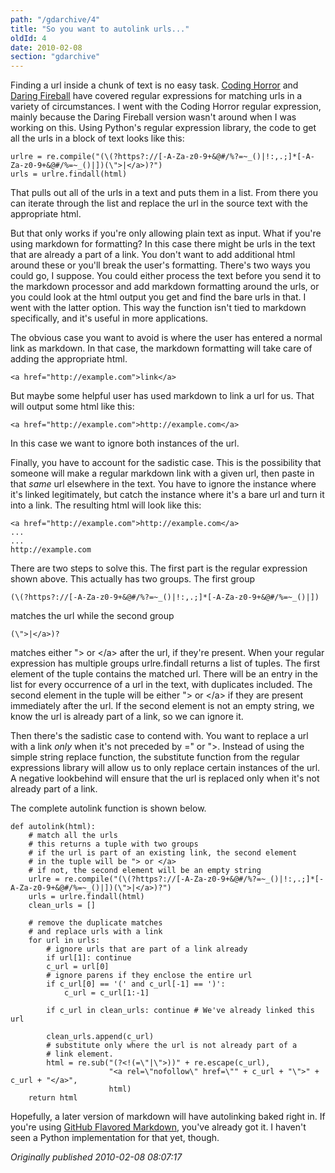 ```yaml
---
path: "/gdarchive/4"
title: "So you want to autolink urls..."
oldId: 4
date: 2010-02-08
section: "gdarchive"
---
```

Finding a url inside a chunk of text is no easy task.
[Coding Horror](http://www.codinghorror.com/blog/archives/001181.html)
and [Daring Fireball](http://daringfireball.net/2009/11/liberal_regex_for_matching_urls)
have covered regular expressions for matching urls in a variety of
circumstances. I went with the Coding Horror regular expression, mainly because the Daring Fireball version
wasn't around when I was working on this. Using Python's regular expression library, the code to get all the urls in a block of text looks like this:

    urlre = re.compile("(\(?https?://[-A-Za-z0-9+&@#/%?=~_()|!:,.;]*[-A-Za-z0-9+&@#/%=~_()|])(\">|</a>)?")
    urls = urlre.findall(html)

That pulls out all of the urls in a text and puts them in a list. From
there you can iterate through the list and replace the url in the
source text with the appropriate html.

But that only works if you're only allowing plain text as
input. What if you're using markdown for formatting? In this case
there might be urls in the text that are already a part of a link. You don't want to add additional html around these or you'll break the user's formatting. There's two ways you could go, I suppose. You could either process the text before you send it to the markdown processor and add markdown formatting around the urls, or you could look at the html output you get and find the bare urls in that. I went with the latter option. This way the function isn't tied to markdown specifically, and it's useful in more applications.

The obvious case you want to avoid is where the user has entered a
normal link as markdown. In that case, the markdown formatting will take care of adding the appropriate html.

    <a href="http://example.com">link</a>

But maybe some helpful user has used markdown to link a url for us.
That will output some html like this:

    <a href="http://example.com">http://example.com</a>
    
In this case we want to ignore both instances of the url.   

Finally, you have to account for the sadistic case. This is the
possibility that someone will make a regular markdown link with a
given url, then paste in that *same* url elsewhere in the text. You
have to ignore the instance where it's linked legitimately, but catch
the instance where it's a bare url and turn it into a link. The
resulting html will look like this:

    <a href="http://example.com">http://example.com</a>
    ...
    ...
    http://example.com
    
There are two steps to solve this. The first part is the regular expression
shown above. This actually has two groups. The first group

    (\(?https?://[-A-Za-z0-9+&@#/%?=~_()|!:,.;]*[-A-Za-z0-9+&@#/%=~_()|])
    
matches the url while the second group

    (\">|</a>)?
    
matches either "> or &lt;/a&gt; after the url, if they're
present. When your regular expression has multiple groups urlre.findall returns a list of tuples. The first element of the tuple contains the matched url. There will be an entry in the list for every occurrence of a url in the text, with duplicates included. The second element in the tuple will be either "> or &lt;/a&gt; if they are present immediately after the url. If the second element is not an empty string, we know the url is already part of a link, so we
can ignore it.

Then there's the sadistic case to contend with. You want to replace a url with a link *only* when it's not preceded by =" or ">. Instead of using the simple string replace function, the substitute function from the regular expressions library will allow us to only replace certain instances of the url. A negative lookbehind will ensure that the url is replaced only when it's not already part of a link.

The complete autolink function is shown below.

    def autolink(html):
        # match all the urls
        # this returns a tuple with two groups
        # if the url is part of an existing link, the second element
        # in the tuple will be "> or </a>
        # if not, the second element will be an empty string
        urlre = re.compile("(\(?https?://[-A-Za-z0-9+&@#/%?=~_()|!:,.;]*[-A-Za-z0-9+&@#/%=~_()|])(\">|</a>)?")
        urls = urlre.findall(html)
        clean_urls = []
    
        # remove the duplicate matches
        # and replace urls with a link
        for url in urls:
            # ignore urls that are part of a link already
            if url[1]: continue
            c_url = url[0]
            # ignore parens if they enclose the entire url
            if c_url[0] == '(' and c_url[-1] == ')':
                c_url = c_url[1:-1]
        
            if c_url in clean_urls: continue # We've already linked this url
    
            clean_urls.append(c_url)
            # substitute only where the url is not already part of a
            # link element.
            html = re.sub("(?<!(=\"|\">))" + re.escape(c_url), 
                          "<a rel=\"nofollow\" href=\"" + c_url + "\">" + c_url + "</a>",
                          html)
        return html

Hopefully, a later version of markdown will have autolinking baked right in. If you're using [GitHub Flavored Markdown](http://github.github.com/github-flavored-markdown/), you've already got it. I haven't seen a Python implementation for that yet, though.


*Originally published 2010-02-08 08:07:17*
